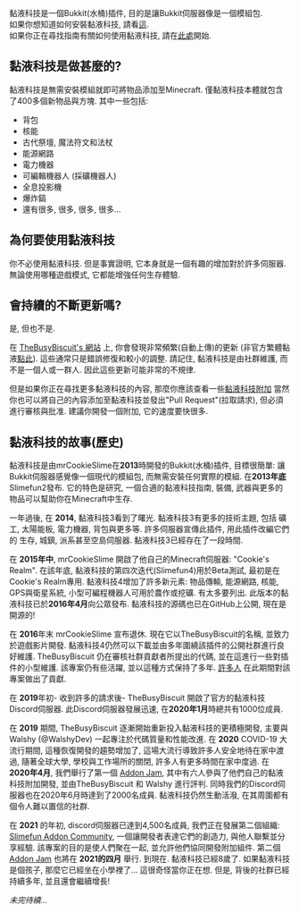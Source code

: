 黏液科技是一個Bukkit(水桶)插件, 目的是讓Bukkit伺服器像是一個模組包.<br>
如果你想知道如何安裝黏液科技, 請看[這](https://github.com/xMikux/Slimefun4/wiki/Installing-Slimefun).<br>
如果你正在尋找指南有關如何使用黏液科技, 請在[此處](https://github.com/xMikux/Slimefun4/wiki/Getting-Started)開始.

## 黏液科技是做甚麼的?
黏液科技是無需安裝模組就即可將物品添加至Minecraft.
僅黏液科技本體就包含了400多個新物品與方塊.
其中一些包括:
* 背包
* 核能
* 古代祭壇, 魔法符文和法杖
* 能源網路
* 電力機器
* 可編輯機器人 (採礦機器人)
* 全息投影機
* 爆炸鎬
* 還有很多, 很多, 很多, 很多...

## 為何要使用黏液科技
你不必使用黏液科技.
但是事實證明, 它本身就是一個有趣的增加對於許多伺服器.
無論使用哪種遊戲模式, 它都能增強任何生存體驗.

## 會持續的不斷更新嗎?
是, 但也不是.

在 [TheBusyBiscuit's 網站](https://thebusybiscuit.github.io/builds/TheBusyBiscuit/Slimefun4/master/) 上, 你會發現非常頻繁(自動上傳)的更新 (非官方繁體黏液[點此](https://xmikux.github.io/builds/xMikux/Slimefun4/master/)).
這些通常只是錯誤修復和較小的調整.
請記住, 黏液科技是由社群維護, 而不是一個人或一群人.
因此這些更新可能非常的不規律.

但是如果你正在尋找更多黏液科技的內容, 那麼你應該查看一些[黏液科技附加](https://github.com/xMikux/Slimefun4/wiki/Addons)
當然你也可以將自己的內容添加至黏液科技並發出"Pull Request"(拉取請求), 但必須進行審核與批准.
建議你開發一個附加, 它的速度要快很多.

## 黏液科技的故事(歷史)
黏液科技是由mrCookieSlime在**2013**時開發的Bukkit(水桶)插件, 目標很簡單: 讓Bukkit伺服器感覺像一個現代的模組包, 而無需安裝任何實際的模組.
在**2013年底** Slimefun2發布. 它的特色是研究, 一個合適的黏液科技指南, 裝備, 武器與更多的物品可以幫助你在Minecraft中生存.

一年過後, 在 **2014**, 黏液科技3看到了曙光.
黏液科技3有更多的技術主題, 包括 礦工, 太陽能板, 電力機器, 背包與更多等.
許多伺服器宣傳此插件, 用此插件改編它們的 生存, 城鎮, 派系甚至空島伺服器.
黏液科技3已經存在了一段時間.

在 **2015年中**, mrCookieSlime 開啟了他自己的Minecraft伺服器: "Cookie's Realm".
在該年底, 黏液科技的第四次迭代(Slimefun4)用於Beta測試, 最初是在Cookie's Realm專用.
黏液科技4增加了許多新元素: 物品傳輸, 能源網路, 核能, GPS與衛星系統, 小型可編程機器人可用於農作或挖礦.
有太多要列出.
此版本的黏液科技已於**2016年4月**向公眾發布.
黏液科技的源碼也已在GitHub上公開, 現在是開源的!

在 **2016**年末 mrCookieSlime 宣布退休.
現在它以TheBusyBiscuit的名稱, 並致力於遊戲影片開發.
黏液科技4仍然可以下載並由多年圍繞該插件的公開社群進行良好維護.
TheBusyBiscuit 仍在審核社群貢獻者所提出的代碼, 並在這進行一些對插件的小型維護.
該專案仍有些活躍, 並以這種方式保持了多年. [許多人](https://github.com/Slimefun/Slimefun4/graphs/contributors) 在此期間對該專案做出了貢獻.

在 **2019**年初- 收到許多的請求後- TheBusyBiscuit 開啟了官方的黏液科技Discord伺服器.
此Discord伺服器發展迅速, 在**2020年1月**時總共有1000位成員.

在 **2019** 期間, TheBusyBiscuit 逐漸開始重新投入黏液科技的更積極開發, 主要與Walshy (@WalshyDev) 一起專注於代碼質量和性能改進.
在 **2020** COVID-19 大流行期間, 這種恢復開發的趨勢增加了, 這場大流行導致許多人安全地待在家中渡過, 隨著全球大學, 學校與工作場所的關閉, 許多人有更多時間在家中度過.
在 **2020年4月**, 我們舉行了第一個 [Addon Jam](https://github.com/xMikux/Slimefun4/wiki/Addon-Jam-2020), 其中有六人參與了他們自己的黏液科技附加開發, 並由TheBusyBiscuit 和 Walshy 進行評判.
同時我們的Discord伺服器也在2020年6月時達到了2000名成員.
黏液科技仍然生動活潑, 在其周圍都有個令人難以置信的社群.

在 **2021** 的年初, discord伺服器已達到4,500名成員, 我們正在發展第二個組織: [Slimefun Addon Community](https://github.com/Slimefun-Addon-Community), 一個讓開發者表達它們的創造力, 與他人聯繫並分享經驗. 該專案的目的是使人們聚在一起, 並允許他們協同開發附加組件. 第二個 [Addon Jam](https://github.com/Slimefun/Slimefun4/wiki/Addon-Jam-2021) 也將在 **2021的四月** 舉行.
到現在. 黏液科技已經8歲了.
如果黏液科技是個孩子, 那麼它已經坐在小學裡了... 這很奇怪當你正在想. 但是, 背後的社群已經持續多年, 並且還會繼續增長!

*未完待續...*
